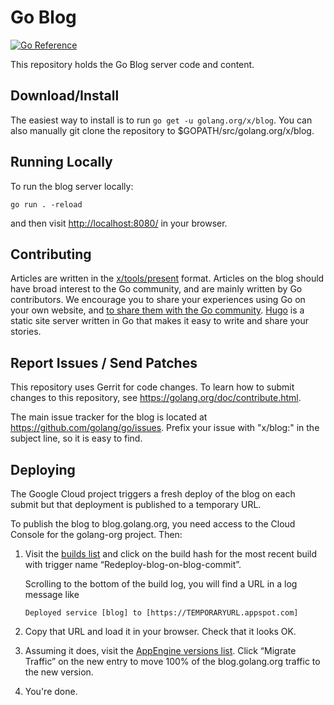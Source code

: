 # Go Blog

[![Go Reference](https://pkg.go.dev/badge/golang.org/x/blog.svg)](https://pkg.go.dev/golang.org/x/blog)

This repository holds the Go Blog server code and content.

## Download/Install

The easiest way to install is to run `go get -u golang.org/x/blog`. You can also
manually git clone the repository to \$GOPATH/src/golang.org/x/blog.

## Running Locally

To run the blog server locally:

```
go run . -reload
```

and then visit [http://localhost:8080/](http://localhost:8080) in your browser.

## Contributing

Articles are written in the [x/tools/present][present] format.
Articles on the blog should have broad interest to the Go community, and
are mainly written by Go contributors. We encourage you to share your
experiences using Go on your own website, and [to share them with the Go
community][community]. [Hugo][hugo] is a static site server written in Go that
makes it easy to write and share your stories.

[present]: https://godoc.org/golang.org/x/tools/present
[community]: https://golang.org/help/
[hugo]: https://gohugo.io/

## Report Issues / Send Patches

This repository uses Gerrit for code changes. To learn how to submit changes to
this repository, see https://golang.org/doc/contribute.html.

The main issue tracker for the blog is located at
https://github.com/golang/go/issues. Prefix your issue with "x/blog:" in the
subject line, so it is easy to find.

## Deploying

The Google Cloud project triggers a fresh deploy of the blog on each submit
but that deployment is published to a temporary URL.

To publish the blog to blog.golang.org, you need access to the
Cloud Console for the golang-org project.
Then:

1. Visit the
   [builds list](https://console.cloud.google.com/cloud-build/builds?project=golang-org&query=trigger_id%3D%22c99674d3-32c1-4aec-ade4-ae2d5a844369%22.)
   and click on the build hash for the most recent build
   with trigger name “Redeploy-blog-on-blog-commit”.

   Scrolling to the bottom of the build log, you will find a URL in a log message like

       Deployed service [blog] to [https://TEMPORARYURL.appspot.com]

2. Copy that URL and load it in your browser. Check that it looks OK.

3. Assuming it does, visit the
   [AppEngine versions list](https://console.cloud.google.com/appengine/versions?project=golang-org&serviceId=blog).
   Click “Migrate Traffic” on the new entry to move 100% of the blog.golang.org
   traffic to the new version.

4. You're done.

